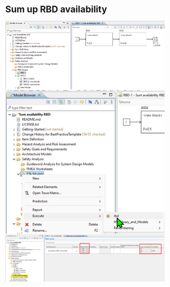 # Sum up RBD availability
![multiple RBDs](screenshot1.png)
![excute the script on a package that has multiple RBDs](screenshot2.png)
![the checklist will be generated](screenshot3.png)